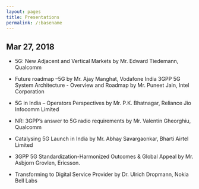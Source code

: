 ```yaml
---
layout: pages
title: Presentations 
permalink: /:basename
---
```



## Mar 27, 2018  

- 5G: New Adjacent and Vertical Markets by Mr. Edward Tiedemann, Qualcomm
- Future roadmap –5G by Mr. Ajay Manghat, Vodafone India
3GPP 5G System Architecture - Overview and Roadmap by Mr. Puneet Jain, Intel Corporation

 
- 5G in India – Operators Perspectives by Mr. P.K. Bhatnagar, Reliance Jio Infocomm Limited

 
- NR: 3GPP’s answer to 5G radio requirements by Mr. Valentin Gheorghiu, Qualcomm

 
- Catalysing 5G Launch in India by Mr. Abhay Savargaonkar, Bharti Airtel Limited

 
- 3GPP 5G Standardization-Harmonized Outcomes & Global Appeal by Mr. Asbjorn Grovlen, Ericsson.

 

- Transforming to Digital Service Provider by Dr. Ulrich Dropmann, Nokia Bell Labs

 
 
